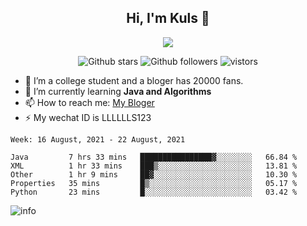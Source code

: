 <h2 align="center"> Hi, I'm Kuls 👋 </h2>
<p align="center">
    <p align="center">
        <img src=" https://avatars.githubusercontent.com/u/42165104?s=460&u=5c7fbf0bce7d4b38a15a44676e6f64b529e47598&v=4"/>
    </p>
    <p align="center">
      <img src="https://img.shields.io/github/stars/hellokuls?style=social" alt="Github stars" />
      <img src="https://img.shields.io/github/followers/hellokuls?style=social" alt="Github followers" />
      <img src="https://visitor-badge.glitch.me/badge?page_id=hellokuls.readme" alt="vistors" />
    </p>
</p>

- 🔭 I’m a college student and a bloger has 20000 fans.
- 🌱 I’m currently learning **Java and Algorithms**
- 📫 How to reach me: [My Bloger](http://www.kuls6.top) 
- ⚡ My wechat ID is LLLLLLS123

<!--START_SECTION:waka-->
```text
Week: 16 August, 2021 - 22 August, 2021

Java         7 hrs 33 mins   ████████████████▓░░░░░░░░   66.84 % 
XML          1 hr 33 mins    ███▒░░░░░░░░░░░░░░░░░░░░░   13.81 % 
Other        1 hr 9 mins     ██▓░░░░░░░░░░░░░░░░░░░░░░   10.30 % 
Properties   35 mins         █▒░░░░░░░░░░░░░░░░░░░░░░░   05.17 % 
Python       23 mins         █░░░░░░░░░░░░░░░░░░░░░░░░   03.42 % 
```
<!--END_SECTION:waka-->

![info](https://github-readme-stats.vercel.app/api?username=hellokuls&show_icons=true&count_private=true&hide=prs&theme=default_repocard)


